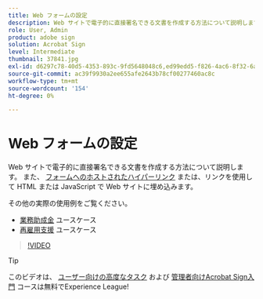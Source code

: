 ```yaml
---
title: Web フォームの設定
description: Web サイトで電子的に直接署名できる文書を作成する方法について説明します
role: User, Admin
product: adobe sign
solution: Acrobat Sign
level: Intermediate
thumbnail: 37841.jpg
exl-id: d6297c78-40d5-4353-893c-9fd5648048c6,ed99edd5-f826-4ac6-8f32-6a4e6e48ddc6
source-git-commit: ac39f9930a2ee655afe2643b78cf00277460ac8c
workflow-type: tm+mt
source-wordcount: '154'
ht-degree: 0%

---
```


# Web フォームの設定

Web サイトで電子的に直接署名できる文書を作成する方法について説明します。 また、 [フォームへのホストされたハイパーリンク](https://salesforceintegration.na2.echosign.com/public/esignWidget?wid=CBFCIBAA3AAABLblqZhBTZvjMual0H-M6HTSunw9hV1t-OdGbQI3d-nWJdEH76dHPxK1QH6DO9XGjch6QVho*) または、リンクを使用して HTML または JavaScript で Web サイトに埋め込みます。

その他の実際の使用例をご覧ください。

* [業務助成金](https://experienceleague.adobe.com/docs/document-cloud-learn/sign-learning-hub/expand/recipes/gov/usecasegovgrants.html?lang=en) ユースケース
* [再雇用支援](https://experienceleague.adobe.com/docs/document-cloud-learn/sign-learning-hub/expand/recipes/gov/usecasegovreemployment.html?lang=en) ユースケース

>[!VIDEO](https://video.tv.adobe.com/v/37841?hidetitle=true)

>[!TIP]
>
>このビデオは、 [ユーザー向けの高度なタスク](https://experienceleague.adobe.com/?recommended=Sign-U-1-2020.3) および [管理者向けAcrobat Sign入門](https://experienceleague.adobe.com/?recommended=Sign-A-1-2020.2) コースは無料でExperience League!
